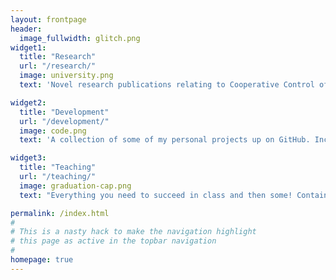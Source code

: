 ```yaml
---
layout: frontpage
header:
  image_fullwidth: glitch.png
widget1:
  title: "Research"
  url: "/research/"
  image: university.png
  text: 'Novel research publications relating to Cooperative Control of robot swarms, and Human-Robot Interaction through the application of Motion Planning techniques. Includes links to related artifacts.'

widget2:
  title: "Development"
  url: "/development/"
  image: code.png
  text: 'A collection of some of my personal projects up on GitHub. Includes a selection of old class projects and personal projects. Examples include "toolboxes," coding interview questions, and this website!'

widget3:
  title: "Teaching"
  url: "/teaching/"
  image: graduation-cap.png
  text: "Everything you need to succeed in class and then some! Contains links to my current and previous labs, along with some general tips and guidelines based on FAQ's. This is a personal page not affiliated with FIU."

permalink: /index.html
#
# This is a nasty hack to make the navigation highlight
# this page as active in the topbar navigation
#
homepage: true
---
```

